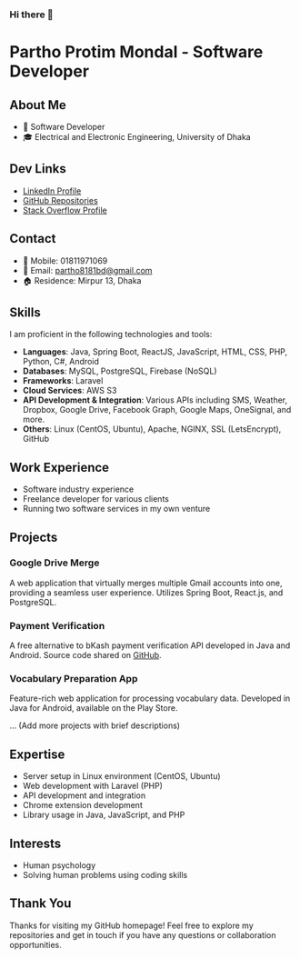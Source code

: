 ### Hi there 👋

<!--
**partho5/partho5** is a ✨ _special_ ✨ repository because its `README.md` (this file) appears on your GitHub profile.

Here are some ideas to get you started:

- 🔭 I’m currently working on ...
- 🌱 I’m currently learning ...
- 👯 I’m looking to collaborate on ...
- 🤔 I’m looking for help with ...
- 💬 Ask me about ...
- 📫 How to reach me: ...
- 😄 Pronouns: ...
- ⚡ Fun fact: ...
-->


# Partho Protim Mondal - Software Developer

## About Me

- 💼 Software Developer
- 🎓 Electrical and Electronic Engineering, University of Dhaka

## Dev Links

- [LinkedIn Profile](<LinkedIn_Profile_Link>)
- [GitHub Repositories](<GitHub_Repositories_Link>)
- [Stack Overflow Profile](<Stack_Overflow_Profile_Link>)

## Contact

- 📱 Mobile: 01811971069
- 📧 Email: partho8181bd@gmail.com
- 🏠 Residence: Mirpur 13, Dhaka

## Skills

I am proficient in the following technologies and tools:

- **Languages**: Java, Spring Boot, ReactJS, JavaScript, HTML, CSS, PHP, Python, C#, Android
- **Databases**: MySQL, PostgreSQL, Firebase (NoSQL)
- **Frameworks**: Laravel
- **Cloud Services**: AWS S3
- **API Development & Integration**: Various APIs including SMS, Weather, Dropbox, Google Drive, Facebook Graph, Google Maps, OneSignal, and more.
- **Others**: Linux (CentOS, Ubuntu), Apache, NGINX, SSL (LetsEncrypt), GitHub

## Work Experience

- Software industry experience
- Freelance developer for various clients
- Running two software services in my own venture

## Projects

### Google Drive Merge

A web application that virtually merges multiple Gmail accounts into one, providing a seamless user experience. Utilizes Spring Boot, React.js, and PostgreSQL.

### Payment Verification

A free alternative to bKash payment verification API developed in Java and Android. Source code shared on [GitHub](<Link_To_Repository>).

### Vocabulary Preparation App

Feature-rich web application for processing vocabulary data. Developed in Java for Android, available on the Play Store.

... (Add more projects with brief descriptions)

## Expertise

- Server setup in Linux environment (CentOS, Ubuntu)
- Web development with Laravel (PHP)
- API development and integration
- Chrome extension development
- Library usage in Java, JavaScript, and PHP

## Interests

- Human psychology
- Solving human problems using coding skills

## Thank You

Thanks for visiting my GitHub homepage! Feel free to explore my repositories and get in touch if you have any questions or collaboration opportunities.
